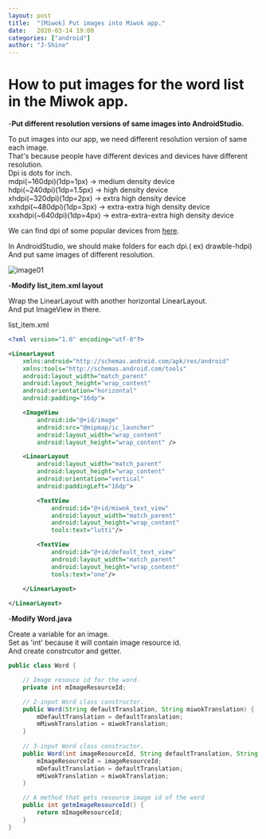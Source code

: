 ```yaml
---
layout: post
title:  "[Miwok] Put images into Miwok app."
date:   2020-03-14 19:00
categories: ["android"]
author: "J-Shine"
---
```


# How to put images for the word list in the Miwok app.

-**Put different resolution versions of same images into AndroidStudio.**    


To put images into our app, we need different resolution version of same each image.   
That's because people have different devices and devices have different resolution.   
Dpi is dots for inch.   
mdpi(~160dpi)(1dp=1px) -> medium density device   
hdpi(~240dpi)(1dp=1.5px) -> high density device   
xhdpi(~320dpi)(1dp=2px) -> extra high density device   
xxhdpi(~480dpi)(1dp=3px) -> extra-extra high density device   
xxxhdpi(~640dpi)(1dp=4px) -> extra-extra-extra high density device   

We can find dpi of some popular devices from [here](https://material.io/resources/devices/).     

In AndroidStudio, we should make folders for each dpi.( ex) drawble-hdpi)    
And put same images of different resolution.

![image01](https://user-images.githubusercontent.com/61873510/76682337-ad511880-663e-11ea-9a1c-207aea438a3a.png)     


-**Modify list_item.xml layout**     

Wrap the LinearLayout with another horizontal LinearLayout.       
And put ImageView in there.    


list_item.xml
```xml
<?xml version="1.0" encoding="utf-8"?>

<LinearLayout
    xmlns:android="http://schemas.android.com/apk/res/android"
    xmlns:tools="http://schemas.android.com/tools"
    android:layout_width="match_parent"
    android:layout_height="wrap_content"
    android:orientation="horizontal"
    android:padding="16dp">

    <ImageView
        android:id="@+id/image"
        android:src="@mipmap/ic_launcher"
        android:layout_width="wrap_content"
        android:layout_height="wrap_content" />

    <LinearLayout
        android:layout_width="match_parent"
        android:layout_height="wrap_content"
        android:orientation="vertical"
        android:paddingLeft="16dp">

        <TextView
            android:id="@+id/miwok_text_view"
            android:layout_width="match_parent"
            android:layout_height="wrap_content"
            tools:text="lutti"/>

        <TextView
            android:id="@+id/default_text_view"
            android:layout_width="match_parent"
            android:layout_height="wrap_content"
            tools:text="one"/>

    </LinearLayout>
    
</LinearLayout>
```

-**Modify Word.java**   

Create a variable for an image.    
Set as 'int' because it will contain image resource id.    
And create constrcutor and getter.    

```java
public class Word {

    // Image resouce id for the word.
    private int mImageResourceId;

    // 2-input Word class constructor.
    public Word(String defaultTranslation, String miwokTranslation) {
        mDefaultTranslation = defaultTranslation;
        mMiwokTranslation = miwokTranslation;
    }
    
    // 3-input Word class constructor.
    public Word(int imageResourceId, String defaultTranslation, String miwokTranslation) {
        mImageResourceId = imageResourceId;
        mDefaultTranslation = defaultTranslation;
        mMiwokTranslation = miwokTranslation;
    }

    // A method that gets resource image id of the word
    public int getmImageResourceId() {
        return mImageResourceId;
    }
}
